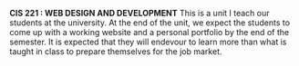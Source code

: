 **CIS 221 : WEB DESIGN AND DEVELOPMENT** 
This is a unit I teach our students at the university. 
At the end of the unit, we expect the students to come up with a working website and a personal portfolio by the end of the semester. 
It is expected that they will endevour to learn more than what is taught in class to prepare themselves for the job market. 
